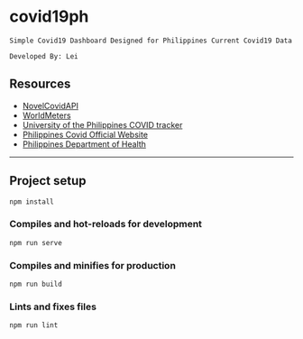 # covid19ph
    
    Simple Covid19 Dashboard Designed for Philippines Current Covid19 Data

    Developed By: Lei

## Resources
    
   * [NovelCovidAPI](https://github.com/NovelCOVID/API)
   * [WorldMeters](https://www.worldometers.info/coronavirus/?)
   * [University of the Philippines COVID tracker](https://endcov.ph/)
   * [Philippines Covid Official Website](http://www.covid19.gov.ph/)
   * [Philippines Department of Health](https://www.doh.gov.ph/2019-nCoV)
   
----------

## Project setup
```
npm install
```

### Compiles and hot-reloads for development
```
npm run serve
```

### Compiles and minifies for production
```
npm run build
```

### Lints and fixes files
```
npm run lint
```
